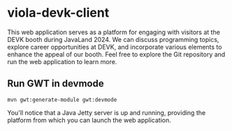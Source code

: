 # viola-devk-client

This web application serves as a platform for engaging with visitors at the DEVK booth during JavaLand 2024. We can discuss programming topics, explore career opportunities at DEVK, and incorporate various elements to enhance the appeal of our booth. Feel free to explore the Git repository and run the web application to learn more.

## Run GWT in devmode

```
mvn gwt:generate-module gwt:devmode
```

You'll notice that a Java Jetty server is up and running, providing the platform from which you can launch the web application.

